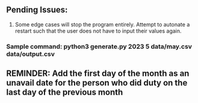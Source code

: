 ## Pending Issues:

1. Some edge cases will stop the program entirely. Attempt to autonate a restart such that the user does not have to input their values again.

### Sample command: python3 generate.py 2023 5 data/may.csv data/output.csv

## REMINDER: Add the first day of the month as an unavail date for the person who did duty on the last day of the previous month